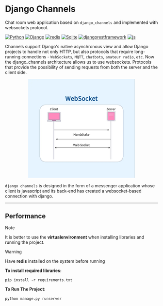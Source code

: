 # Django Channels
Chat room web application based on `django_channels` and implemented with websockets protocol.

[![Python](https://img.shields.io/badge/python-%2320232a.svg?style=for-the-badge&logo=python)](#django-channels)
[![Django](https://img.shields.io/badge/django-%2320232a.svg?style=for-the-badge&logo=django)](#django-channels)
[![redis](https://img.shields.io/badge/redis-%2320232a.svg?style=for-the-badge&logo=redis)](#django-channels)
[![Sqlite](https://img.shields.io/badge/sqlite-%2320232a.svg?style=for-the-badge&logo=sqlite)](#django-channels)
[![djangorestframework](https://img.shields.io/badge/Django_Rest_Framework-%2320232a.svg?style=for-the-badge&logo=fastapi)](#django-channels)
[![js](https://img.shields.io/badge/java_script-%2320232a.svg?style=for-the-badge&logo=javascript)](#django-channels)

Channels support Django's native asynchronous view and allow Django projects to handle not only HTTP, but also protocols that require long-running connections - `WebSockets`, `MQTT`, `chatbots`, `amateur radio`, `etc`.
Now the django_channels architecture allows us to use websockets.
Protocols that provide the possibility of sending requests from both the server and the client side.

<center><img src="static/images/websocket.webp" width="70%"></center>

`django channels` is designed in the form of a messenger application whose client is javascript and its back-end has created a websocket-based connection with django.

<hr>

## Performance
> [!NOTE]
> It is better to use the **virtualenvironment** when installing libraries and running the project. 

> [!WARNING]
> Have **redis** installed on the system before running

**To install required libraries:**
```
pip install -r requirements.txt
```

**To Run The Project:**
```
python manage.py runserver
```